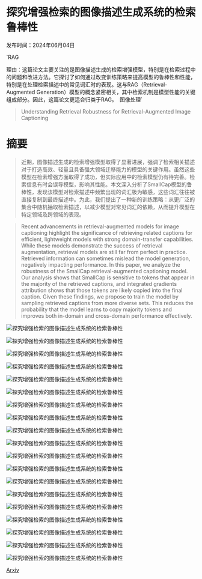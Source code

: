 # 探究增强检索的图像描述生成系统的检索鲁棒性

发布时间：2024年06月04日

`RAG

理由：这篇论文主要关注的是图像描述生成的检索增强模型，特别是在检索过程中的问题和改进方法。它探讨了如何通过改变训练策略来提高模型的鲁棒性和性能，特别是在处理检索描述中的常见词汇时的表现。这与RAG（Retrieval-Augmented Generation）模型的概念紧密相关，其中检索机制是模型性能的关键组成部分。因此，这篇论文更适合归类于RAG。` `图像处理`

> Understanding Retrieval Robustness for Retrieval-Augmented Image Captioning

# 摘要

> 近期，图像描述生成的检索增强模型取得了显著进展，强调了检索相关描述对于打造高效、轻量且具备强大领域迁移能力的模型的关键作用。虽然这些模型在检索增强方面取得了成功，但实际应用中的检索模型仍有待完善。检索信息有时会误导模型，影响其性能。本文深入分析了SmallCap模型的鲁棒性，发现该模型对检索描述中频繁出现的词汇极为敏感，这些词汇往往被直接复制到最终描述中。为此，我们提出了一种新的训练策略：从更广泛的集合中随机抽取检索描述，以减少模型对常见词汇的依赖，从而提升模型在特定领域及跨领域的表现。

> Recent advancements in retrieval-augmented models for image captioning highlight the significance of retrieving related captions for efficient, lightweight models with strong domain-transfer capabilities. While these models demonstrate the success of retrieval augmentation, retrieval models are still far from perfect in practice. Retrieved information can sometimes mislead the model generation, negatively impacting performance. In this paper, we analyze the robustness of the SmallCap retrieval-augmented captioning model. Our analysis shows that SmallCap is sensitive to tokens that appear in the majority of the retrieved captions, and integrated gradients attribution shows that those tokens are likely copied into the final caption. Given these findings, we propose to train the model by sampling retrieved captions from more diverse sets. This reduces the probability that the model learns to copy majority tokens and improves both in-domain and cross-domain performance effectively.

![探究增强检索的图像描述生成系统的检索鲁棒性](../../../paper_images/2406.02265/x1.png)

![探究增强检索的图像描述生成系统的检索鲁棒性](../../../paper_images/2406.02265/x2.png)

![探究增强检索的图像描述生成系统的检索鲁棒性](../../../paper_images/2406.02265/x3.png)

![探究增强检索的图像描述生成系统的检索鲁棒性](../../../paper_images/2406.02265/x4.png)

![探究增强检索的图像描述生成系统的检索鲁棒性](../../../paper_images/2406.02265/x5.png)

![探究增强检索的图像描述生成系统的检索鲁棒性](../../../paper_images/2406.02265/x6.png)

![探究增强检索的图像描述生成系统的检索鲁棒性](../../../paper_images/2406.02265/x7.png)

![探究增强检索的图像描述生成系统的检索鲁棒性](../../../paper_images/2406.02265/irr2_mt_in_cap_2025.png)

![探究增强检索的图像描述生成系统的检索鲁棒性](../../../paper_images/2406.02265/irr2_mt_in_cap_3915.png)

![探究增强检索的图像描述生成系统的检索鲁棒性](../../../paper_images/2406.02265/irr2_mt_in_cap_500.png)

![探究增强检索的图像描述生成系统的检索鲁棒性](../../../paper_images/2406.02265/x8.png)

![探究增强检索的图像描述生成系统的检索鲁棒性](../../../paper_images/2406.02265/x9.png)

![探究增强检索的图像描述生成系统的检索鲁棒性](../../../paper_images/2406.02265/x10.png)

![探究增强检索的图像描述生成系统的检索鲁棒性](../../../paper_images/2406.02265/x11.png)

![探究增强检索的图像描述生成系统的检索鲁棒性](../../../paper_images/2406.02265/x12.png)

![探究增强检索的图像描述生成系统的检索鲁棒性](../../../paper_images/2406.02265/x13.png)

![探究增强检索的图像描述生成系统的检索鲁棒性](../../../paper_images/2406.02265/x14.png)

![探究增强检索的图像描述生成系统的检索鲁棒性](../../../paper_images/2406.02265/x15.png)

![探究增强检索的图像描述生成系统的检索鲁棒性](../../../paper_images/2406.02265/x16.png)

[Arxiv](https://arxiv.org/abs/2406.02265)